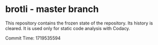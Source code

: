 # brotli - master branch

This repository contains the frozen state of the repository.
Its history is cleared. It is used only for static code
analysis with Codacy.

Commit Time: 1719535594